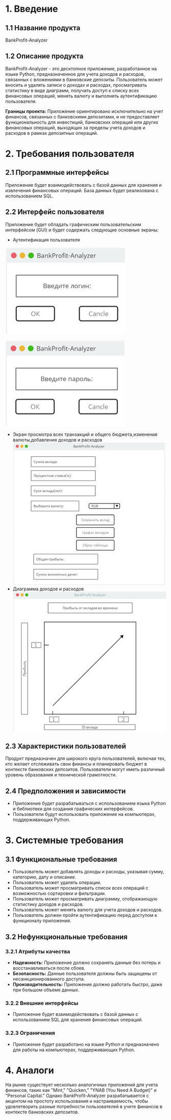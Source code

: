 # 1. Введение

## 1.1 Название продукта
BankProfit-Analyzer

## 1.2 Описание продукта
BankProfit-Analyzer - это десктопное приложение, разработанное на языке Python, предназначенное для учета доходов и расходов, связанных с вложениями в банковские депозиты. Пользователь может вносить и удалять записи о доходах и расходах, просматривать статистику в виде диаграмм, получать доступ к списку всех финансовых операций, менять валюту и выполнять аутентификацию пользователя.

**Границы проекта:** Приложение ориентировано исключительно на учет финансов, связанных с банковскими депозитами, и не предоставляет функциональность для инвестиций, банковских операций или других финансовых операций, выходящих за пределы учета доходов и расходов в рамках депозитных операций.

# 2. Требования пользователя

## 2.1 Программные интерфейсы
Приложение будет взаимодействовать с базой данных для хранения и извлечения финансовых операций. База данных будет реализована с использованием SQL.

## 2.2 Интерфейс пользователя
Приложение будет обладать графическим пользовательским интерфейсом (GUI) и будет содержать следующие основные экраны:

- Аутентификация пользователя
  
![alt-текст](https://github.com/SensasBoy/BankProfit-Analyzer/blob/main/Documentation/Mockups/%D0%92%D0%B2%D0%BE%D0%B4%20%D0%BB%D0%BE%D0%B3%D0%B8%D0%BD%D0%B0.png)

![alt-текст](https://github.com/SensasBoy/BankProfit-Analyzer/blob/main/Documentation/Mockups/%D0%92%D0%B2%D0%BE%D0%B4%20%D0%BF%D0%B0%D1%80%D0%BE%D0%BB%D1%8F.png)
- Экран просмотра всех транзакций и общего бюджета,изменения валюты,добавления доходов и расходов
![alt-текст](https://github.com/SensasBoy/BankProfit-Analyzer/blob/main/Documentation/Mockups/%D0%93%D0%BB%D0%B0%D0%B2%D0%BD%D0%BE%D0%B5%20%D0%BE%D0%BA%D0%BD%D0%BE.png)
- Диаграмма доходов и расходов
![alt-текст](https://github.com/SensasBoy/BankProfit-Analyzer/blob/main/Documentation/Mockups/%D0%93%D1%80%D0%B0%D1%84%D0%B8%D0%BA.png)


## 2.3 Характеристики пользователей
Продукт предназначен для широкого круга пользователей, включая тех, кто желает отслеживать свои финансы и планировать бюджет в контексте банковских депозитов. Пользователи могут иметь различный уровень образования и технической грамотности.

## 2.4 Предположения и зависимости
- Приложение будет разрабатываться с использованием языка Python и библиотеки для создания графических интерфейсов.
- Пользователи будут использовать приложение на компьютерах, поддерживающих Python.

# 3. Системные требования

## 3.1 Функциональные требования
- Пользователь может добавлять доходы и расходы, указывая сумму, категорию, дату и описание.
- Пользователь может удалять операции.
- Пользователь может просматривать список всех операций с возможностью сортировки и фильтрации.
- Пользователь может просматривать диаграмму, отображающую статистику доходов и расходов.
- Пользователь может менять валюту для учета доходов и расходов.
- Пользователь должен пройти аутентификацию перед доступом к функционалу приложения.

## 3.2 Нефункциональные требования

### 3.2.1 Атрибуты качества
- **Надежность:** Приложение должно сохранять данные без потерь и восстанавливаться после сбоев.
- **Безопасность:** Данные пользователя должны быть защищены от несанкционированного доступа.
- **Производительность:** Приложение должно работать быстро, даже при большом объеме данных.

### 3.2.2 Внешние интерфейсы
- Приложение будет взаимодействовать с базой данных с использованием SQL для хранения финансовых операций.

### 3.2.3 Ограничения
- Приложение будет разработано на языке Python и предназначено для работы на компьютерах, поддерживающих Python.

# 4. Аналоги
На рынке существует несколько аналогичных приложений для учета финансов, таких как "Mint," "Quicken," "YNAB (You Need A Budget)" и "Personal Capital." Однако BankProfit-Analyzer разрабатывается с акцентом на простоту использования и настраиваемость, чтобы удовлетворить разные потребности пользователей в учете финансов в контексте банковских депозитов.
